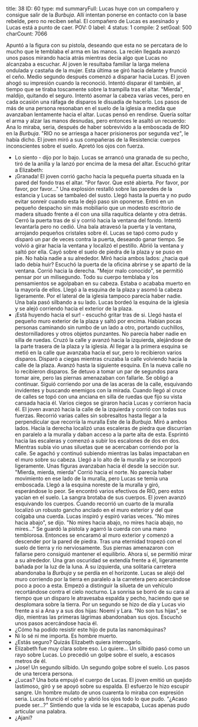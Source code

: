 title:          38
ID:             60
type:           md
summaryFull:    Lucas huye con un compañero y consigue salir de la *Burbuja*. Allí intentan ponerse en contacto con la base rebelde, pero no reciben señal. El compañero de Lucas es asesinado y Lucas está a punto de caer.
POV:            0
label:          4
status:         1
compile:        2
setGoal:        500
charCount:      7066


Apuntó a la figura con su pistola, deseando que esta no se percatara de lo mucho que le temblaba el arma en las manos.
La recién llegada avanzó unos pasos mirando hacia atrás mientras decía algo que Lucas no alcanzaba a escuchar. Al joven le resultaba familiar la larga melena ondulada y castaña de la mujer.
Esta última se giró hacia delante y frunció el ceño. Medio segundo después comenzó a disparar hacia Lucas.
El joven ahogó su impresión cuando la reconoció. Intentó disparar él también, al tiempo que se tiraba toscamente sobre la trampilla tras el altar.
"Mierda", maldijo, quitando el seguro.
Intentó asomar la cabeza varias veces, pero en cada ocasión una ráfaga de disparos le disuadía de hacerlo. Los pasos de más de una persona resonaban en el suelo de la iglesia a medida que avanzaban lentamente hacia el altar.
Lucas pensó en rendirse. Quería soltar el arma y alzar las manos desnudas, pero entonces le asaltó un recuerdo: Ana lo miraba, seria, después de haber sobrevivido a la emboscada de RIO en la *Burbuja*.
"RIO no se arriesga a hacer prisioneros por segunda vez", le había dicho.
El joven miró a sus compañeras de la Resistencia: cuerpos inconscientes sobre el suelo. Apretó los ojos con fuerza.
- Lo siento - dijo por lo bajo.
Lucas se arrancó una granada de su pecho, tiró de la anilla y la lanzó por encima de la mesa del altar. Escuchó gritar a Elizabeth:
- ¡Granada!
El joven corrió gacho hacia la pequeña puerta situada en la pared del fondo tras el altar.
"Por favor. Que esté abierta. Por favor, por favor, por favor..."
Una explosión restalló sobre las paredes de la estancia y Lucas se tambaleó del susto. Llegó hasta la puerta y no pudo evitar sonreír cuando esta le dejó paso sin oponerse.
Entró en un pequeño despacho sin más mobiliario que un modesto escritorio de madera situado frente a él con una silla raquítica delante y otra detrás. Cerró la puerta tras de si y corrió hacia la ventana del fondo. Intentó levantarla pero no cedió.
Una bala atravesó la puerta y la ventana, arrojando pequeños cristales sobre él. Lucas se tapó como pudo y disparó un par de veces contra la puerta, deseando ganar tiempo. Se volvió a girar hacia la ventana y localizó el pestillo.
Abrió la ventana y saltó por ella.
Cayó sobre el suelo de piedra de la plaza y se puso en pie. No había nadie a su alrededor.
Miró hacia ambos lados: ¿hacia qué lado debía huir?
Escuchó la puerta de la oficina abrirse y se apartó de la ventana. Corrió hacia la derecha.
"Mejor malo conocido", se permitió pensar por un milisegundo.
Todo su cuerpo temblaba y los pensamientos se agolpaban en su cabeza. Estaba o acababa muerto en la mayoría de ellos.
Llegó a la esquina de la plaza y asomó la cabeza ligeramente. Por el lateral de la iglesia tampoco parecía haber nadie.
Una bala pasó silbando a su lado. Lucas bordeó la esquina de la iglesia y se alejó corriendo hacia el exterior de la plaza.
- ¡Está huyendo hacia el sur! - escuchó gritar tras de si.
Llegó hasta el pequeño muro exterior de la plaza y saltó por encima. Habían pocas personas caminando sin rumbo de un lado a otro, portando cuchillos, destornilladores y otros objetos punzantes. No parecía haber nadie en silla de ruedas.
Cruzó la calle y avanzó hacia la izquierda, alejándose de la parte trasera de la plaza y la iglesia.
Al llegar a la primera esquina se metió en la calle que avanzaba hacia el sur, pero lo recibieron varios disparos.
Disparó a ciegas mientras cruzaba la calle volviendo hacia la calle de la plaza. Avanzó hasta la siguiente esquina.
En la nueva calle no lo recibieron disparos. Se detuvo a tomar un par de segundos para tomar aire, pero las piernas amenazaban con fallarle. Se obligó a continuar.
Siguió corriendo por una de las aceras de la calle, esquivando invidentes y buscando enemigos con la mirada.
Cuando llegó al cruce de calles se topó con una anciana en silla de ruedas que fijo su vista cansada hacia él. Varios ciegos se giraron hacia Lucas y corrieron hacia él.
El joven avanzó hacia la calle de la izquierda y corrió con todas sus fuerzas. Recorrió varias calles sin sobresaltos hasta llegar a la perpendicular que recorría la muralla Este de la *Burbuja*.
Miró a ambos lados. Hacia la derecha localizó unas escaleras de piedra que discurrían en paralelo a la muralla y daban acceso a la parte alta de esta.
Esprintó hacia las escaleras y comenzó a subir los escalones de dos en dos. Mientras subía vio unas siluetas que se acercaban corriendo por la calle. Se agachó y continuó subiendo mientras las balas impactaban en el muro sobre su cabeza.
Llegó a lo alto de la muralla y se incorporó ligeramente. Unas figuras avanzaban hacia él desde la sección sur.
"Mierda, mierda, mierda"
Corrió hacia el norte. No parecía haber movimiento en ese lado de la muralla, pero Lucas se temía una emboscada.
Llegó a la esquina noreste de la muralla y giró, esperándose lo peor.
Se encontró varios efectivos de RIO, pero estos yacían en el suelo. La sangra brotaba de sus cuerpos.
El joven avanzó esquivando los cuerpos. Cuando recorrió un cuarto de la muralla localizó un robusto gancho anclado en el muro exterior y del que colgaba una cuerda.
Lucas inspiró y espiró varias veces.
"No mires hacia abajo", se dijo. "No mires hacia abajo, no mires hacia abajo, no mires..."
Se guardó la pistola y agarró la cuerda con una mano temblorosa. Entonces se encaramó al muro exterior y comenzó a descender por la pared de piedra.
Tras una eternidad tropezó con el suelo de tierra y rio nerviosamente. Sus piernas amenazaron con fallarse pero consiguió mantener el equilibrio.
Ahora sí, se permitió mirar a su alrededor. Una gran oscuridad se extendía frente a él, ligeramente bañada por la luz de la luna. A su izquierda, una solitaria carretera abandonaba la *Burbuja* y se perdía en el horizonte.
Lucas se alejó del muro corriendo por la tierra en paralelo a la carretera pero acercándose poco a poco a esta. Empezó a distinguir la silueta de un vehículo recortándose contra el cielo nocturno.
La sonrisa se borró de su cara al tiempo que un disparo le atravesaba espalda y pecho, haciendo que se desplomara sobre la tierra.
Por un segundo se hizo de día y Lucas vio frente a si a Ana y a sus dos hijas: Noemí y Lara.
"No son tus hijas", se dijo, mientras las primeras lágrimas abandonaban sus ojos.
Escuchó unos pasos acercándose hacia él.
- ¿Cómo ha podido resistir este hijo de puta las nanomáquinas?
- Ni lo sé ni me importa. Es hombre muerto.
- ¿Estás seguro? Quizás Elizabeth quiera interrogarlo.
- Elizabeth fue muy clara sobre eso. Lo quiere...
Un silbido pasó como un rayo sobre Lucas. Lo precedió un golpe sobre el suelo, a escasos metros de él.
- ¡Jose!
Un segundo silbido. Un segundo golpe sobre el suelo.
Los pasos de una tercera persona.
- ¿Lucas?
Una bota empujó el cuerpo de Lucas. El joven emitió un quejido lastimoso, giró y se apoyó sobre su espalda. El esfuerzo le hizo escupir sangre.
Un hombre mulato de unos cuarenta lo miraba con expresión seria. Lucas frunció el ceño y abrió los ojos todo lo que pudo. 
"¿Acaso puede ser...?"
Sintiendo que la vida se le escapaba, Lucas apenas pudo articular una palabra.
- ¿Ajani?